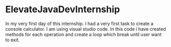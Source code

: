 # ElevateJavaDevInternship
In my very first day of this internship. I had a very first task to create a console calculator. I am using visual studio code. In this code i have created methods for each operation and create a loop which break until user want to exit.
